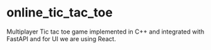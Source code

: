# online_tic_tac_toe
Multiplayer Tic tac toe game implemented in C++ and integrated with FastAPI and for UI we are using React.
